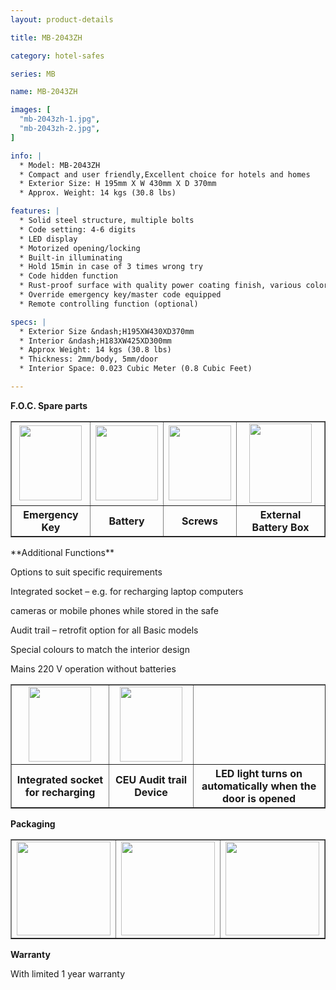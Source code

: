 ```yaml
---
layout: product-details

title: MB-2043ZH

category: hotel-safes

series: MB

name: MB-2043ZH

images: [
  "mb-2043zh-1.jpg",
  "mb-2043zh-2.jpg",
]

info: |
  * Model: MB-2043ZH
  * Compact and user friendly,Excellent choice for hotels and homes
  * Exterior Size: H 195mm X W 430mm X D 370mm
  * Approx. Weight: 14 kgs (30.8 lbs)

features: |
  * Solid steel structure, multiple bolts
  * Code setting: 4-6 digits
  * LED display
  * Motorized opening/locking
  * Built-in illuminating
  * Hold 15min in case of 3 times wrong try
  * Code hidden function
  * Rust-proof surface with quality power coating finish, various colors available
  * Override emergency key/master code equipped
  * Remote controlling function (optional)

specs: |
  * Exterior Size &ndash;H195XW430XD370mm
  * Interior &ndash;H183XW425XD300mm
  * Approx Weight: 14 kgs (30.8 lbs)
  * Thickness: 2mm/body, 5mm/door
  * Interior Space: 0.023 Cubic Meter (0.8 Cubic Feet)

---
```

**F.O.C. Spare parts**
  <table width="500" border="1" cellspacing="1">
      <tr align="center" valign="middle">
      <td><img src="http://en.qnnimg.com/products-info/foc-01.jpg" width="100" height="120" /></td>
      <td><img src="http://en.qnnimg.com/products-info/foc-02.jpg" width="100" height="120" /></td>
      <td><img src="http://en.qnnimg.com/products-info/foc-03.jpg" width="100" height="120" /></td>
      <td><img src="http://en.qnnimg.com/products-info/foc-04.jpg" width="100" height="127" /></td>
      </tr>
      <tr align="center" valign="middle"><th>Emergency Key</th><th>Battery</th><th>Screws</th><th>External Battery Box</th></tr>
  </table>
**Additional Functions**

Options to suit specific requirements

Integrated socket – e.g. for recharging laptop computers

cameras or mobile phones while stored in the safe

Audit trail – retrofit option for all Basic models

Special colours to match the interior design

Mains 220 V operation without batteries

  <table width="725" border="1" cellspacing="1">
      <tr align="center" valign="middle">
      <td><img src="http://en.qnnimg.com/products-info/functions-01.jpg" width="100" height="120" /></td>
      <td><img src="http://en.qnnimg.com/products-info/functions-03.jpg" width="100" height="120" /></td>
      </tr>
      <tr align="center" valign="middle"><th>Integrated socket for recharging</th><th>CEU Audit trail Device</th><th>LED light turns on automatically when the door is opened</th></tr>
  </table>

**Packaging**

  <table width="500" border="1" cellspacing="1">
      <tr align="center" valign="middle">
      <td><img src="http://en.qnnimg.com/products-info/packaging-01.jpg" width="150" height="150" /></td>
      <td><img src="http://en.qnnimg.com/products-info/packaging-02.jpg" width="150" height="150" /></td>
      <td><img src="http://en.qnnimg.com/products-info/packaging-03.jpg" width="150" height="150" /></td>
      </tr>
  </table>

**Warranty**
	
With limited 1 year warranty


